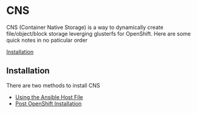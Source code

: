 # CNS

CNS (Container Native Storage) is a way to dynamically create file/object/block storage leverging glusterfs for OpenShift. Here are some quick notes in no paticular order

[Installation](#installation)

## Installation

There are two methods to install CNS

* [Using the Ansible Host File](../ansible_hostfiles/singlemaster#L26-L33)
* [Post OpenShift Installation](https://github.com/RedHatWorkshops/openshiftv3-ops-workshop/blob/master/cns.md)
